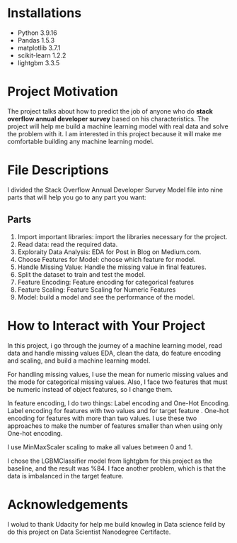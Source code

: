 
# Installations
* Python 3.9.16 
* Pandas 1.5.3
* matplotlib 3.7.1
* scikit-learn 1.2.2
* lightgbm 3.3.5
# Project Motivation
The project talks about how to predict the job of anyone who do **stack overflow annual developer survey** based on his characteristics. The project will help me build a machine learning model with real data and solve the problem with it. I am interested in this project because it will make me comfortable building any machine learning model.

# File Descriptions
I divided the Stack Overflow Annual Developer Survey Model file into nine parts that will help you go to any part you want:
## Parts 
1. Import important libraries: import the libraries necessary for the project.
2. Read data: read the required data.
3. Exploraity Data Analysis: EDA for Post in Blog on Medium.com.
4. Choose Features for Model: choose which feature for model.
5. Handle Missing Value: Handle the missing value in final features.
6. Split the dataset to train and test the model.
7. Feature Encoding: Feature encoding for categorical features
8. Feature Scaling: Feature Scaling for Numeric Features
9. Model: build a model and see the performance of the model.
# How to Interact with Your Project
In this project, i go through the journey of a machine learning model, read data and handle missing values EDA, clean the data, do feature encoding and scaling, and build a machine learning model.

For handling missing values, I use the mean for numeric missing values and the mode for categorical missing values. Also, I face two features that must be numeric instead of object features, so I change them.

In feature encoding, I do two things: Label encoding and One-Hot Encoding. Label encoding for features with two values and for target feature .
One-hot encoding for features with more than two values. I use these two approaches to make the number of features smaller than when using only One-hot encoding.

I use MinMaxScaler scaling to make all values between 0 and 1.

I chose the LGBMClassifier model from lightgbm for this project as the baseline, and the result was %84. I face another problem, which is that the data is imbalanced in the target feature.
# Acknowledgements
I wolud to thank Udacity for help me build knowleg in Data science feild by do this project on Data Scientist Nanodegree Certifacte.  
